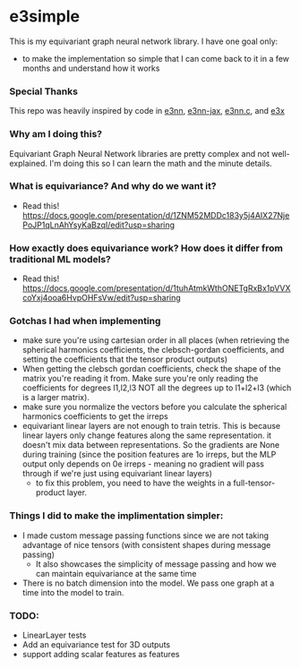 # e3simple

This is my equivariant graph neural network library. I have one goal only:
- to make the implementation so simple that I can come back to it in a few months and understand how it works

### Special Thanks

This repo was heavily inspired by code in [e3nn](https://github.com/e3nn), [e3nn-jax](https://github.com/e3nn/e3nn-jax), [e3nn.c](https://github.com/teddykoker/e3nn.c), and [e3x](https://github.com/google-research/e3x)

### Why am I doing this?

Equivariant Graph Neural Network libraries are pretty complex and not well-explained. I'm doing this so I can learn the math and the minute details.

### What is equivariance? And why do we want it?
- Read this! https://docs.google.com/presentation/d/1ZNM52MDDc183y5j4AIX27NjePoJP1qLnAhYsyKaBzqI/edit?usp=sharing

### How exactly does equivariance work? How does it differ from traditional ML models?

- Read this! https://docs.google.com/presentation/d/1tuhAtmkWthONETgRxBx1pVVXcoYxj4ooa6HvpOHFsVw/edit?usp=sharing

### Gotchas I had when implementing
- make sure you're using cartesian order in all places (when retrieving the spherical harmonics coefficients, the clebsch-gordan coefficients, and setting the coefficients that the tensor product outputs)
- When getting the clebsch gordan coefficients, check the shape of the matrix you're reading it from. Make sure you're only
reading the coefficients for degrees l1,l2,l3 NOT all the degrees up to l1+l2+l3 (which is a larger matrix).
- make sure you normalize the vectors before you calculate the spherical harmonics coefficients to get the irreps
- equivariant linear layers are not enough to train tetris. This is because linear layers only change features along the same representation. it doesn't mix data between representations. So the gradients are None during training (since the position features are 1o irreps, but the MLP output only depends on 0e irreps - meaning no gradient will pass through if we're just using equivariant linear layers)
  - to fix this problem, you need to have the weights in a full-tensor-product layer.


### Things I did to make the implimentation simpler:
- I made custom message passing functions since we are not taking advantage of nice tensors (with consistent shapes during message passing)
  - It also showcases the simplicity of message passing and how we can maintain equivariance at the same time
- There is no batch dimension into the model. We pass one graph at a time into the model to train.


### TODO:
- LinearLayer tests
- Add an equivariance test for 3D outputs
- support adding scalar features as features
